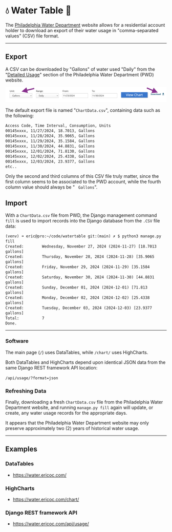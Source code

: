 # 💧 Water Table 🚰

The [Philadelphia Water Department](https://water.phila.gov/) website
allows for a residential account holder to download an export of their water usage
in "comma-separated values" (CSV) file format.

---

## Export

A CSV can be downloaded by "Gallons" of water used "Daily" from the
"[Detailed Usage](https://secure8.i-doxs.net/CityOfPhiladelphiaWRB/Secure/Usage.aspx)"
section of the Philadelphia Water Department (PWD) website.

![Export Philadelphia Water Department Detailed Usage Screenshot](export.png)

The default export file is named "`ChartData.csv`", containing data such as
the following:
```
Access Code, Time Interval, Consumption, Units
00145xxxx, 11/27/2024, 18.7013, Gallons
00145xxxx, 11/28/2024, 35.9065, Gallons
00145xxxx, 11/29/2024, 35.1584, Gallons
00145xxxx, 11/30/2024, 44.8831, Gallons
00145xxxx, 12/01/2024, 71.8130, Gallons
00145xxxx, 12/02/2024, 25.4338, Gallons
00145xxxx, 12/03/2024, 23.9377, Gallons
etc..
```
Only the second and third columns of this CSV file truly matter, since the first
column seems to be associated to the PWD account, while the fourth column value
should always be " ` Gallons`".

## Import
With a `ChartData.csv` file from PWD, the Django management command `fill`
is used to import records into the Django database from the `.CSV` file data:
```
(venv) ➜ eric@pro:~/code/watertable git:(main) ✗ $ python3 manage.py fill
Created:        Wednesday, November 27, 2024 (2024-11-27) [18.7013 gallons]
Created:        Thursday, November 28, 2024 (2024-11-28) [35.9065 gallons]
Created:        Friday, November 29, 2024 (2024-11-29) [35.1584 gallons]
Created:        Saturday, November 30, 2024 (2024-11-30) [44.8831 gallons]
Created:        Sunday, December 01, 2024 (2024-12-01) [71.813 gallons]
Created:        Monday, December 02, 2024 (2024-12-02) [25.4338 gallons]
Created:        Tuesday, December 03, 2024 (2024-12-03) [23.9377 gallons]
Total:          7
Done.
```

---

### Software
The main page (`/`) uses DataTables, while `/chart/` uses HighCharts.

Both DataTables and HighCharts depend upon identical JSON data from the same
Django REST framework API location:

`/api/usage/?format=json`

### Refreshing Data
Finally, downloading a fresh `ChartData.csv` file from the Philadelphia Water
Department website, and running `manage.py fill` again will update, or create,
any water usage records for the appropriate days.

It appears that the Philadelphia Water Department website may only preserve
approximately two (2) years of historical water usage.

---

## Examples

### DataTables
- https://water.ericoc.com/

### HighCharts
- https://water.ericoc.com/chart/

### Django REST framework API
- https://water.ericoc.com/api/usage/
